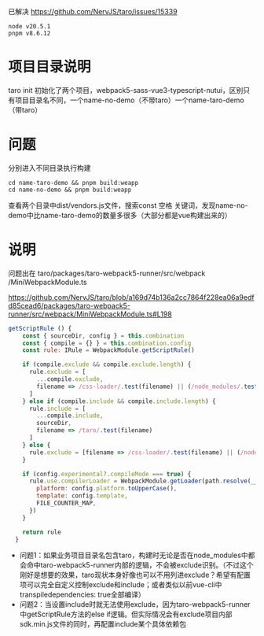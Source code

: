 已解决
https://github.com/NervJS/taro/issues/15339

```
node v20.5.1
pnpm v8.6.12
```

# 项目目录说明
taro init 初始化了两个项目，webpack5-sass-vue3-typescript-nutui，区别只有项目目录名不同，一个name-no-demo（不带taro）一个name-taro-demo（带taro）

# 问题
分别进入不同目录执行构建
```
cd name-taro-demo && pnpm build:weapp
cd name-no-demo && pnpm build:weapp
```

查看两个目录中dist/vendors.js文件，搜索const 空格 关键词，发现name-no-demo中比name-taro-demo的数量多很多（大部分都是vue构建出来的）

# 说明
问题出在 taro/packages/taro-webpack5-runner/src/webpack
/MiniWebpackModule.ts

https://github.com/NervJS/taro/blob/a169d74b136a2cc7864f228ea06a9edfd85cead6/packages/taro-webpack5-runner/src/webpack/MiniWebpackModule.ts#L198

```javascript
getScriptRule () {
    const { sourceDir, config } = this.combination
    const { compile = {} } = this.combination.config
    const rule: IRule = WebpackModule.getScriptRule()

    if (compile.exclude && compile.exclude.length) {
      rule.exclude = [
        ...compile.exclude,
        filename => /css-loader/.test(filename) || (/node_modules/.test(filename) && !(/taro/.test(filename)))
      ]
    } else if (compile.include && compile.include.length) {
      rule.include = [
        ...compile.include,
        sourceDir,
        filename => /taro/.test(filename)
      ]
    } else {
      rule.exclude = [filename => /css-loader/.test(filename) || (/node_modules/.test(filename) && !(/taro/.test(filename)))]
    }

    if (config.experimental?.compileMode === true) {
      rule.use.compilerLoader = WebpackModule.getLoader(path.resolve(__dirname, '../loaders/miniCompilerLoader'), {
        platform: config.platform.toUpperCase(),
        template: config.template,
        FILE_COUNTER_MAP,
      })
    }

    return rule
  }
```

- 问题1：如果业务项目目录名包含taro，构建时无论是否在node_modules中都会命中taro-webpack5-runner内部的逻辑，不会被exclude识别。（不过这个刚好是想要的效果，taro现状本身好像也可以不用列进exclude？希望有配置项可以完全自定义控制exclude和include；或者类似以前vue-cli中transpiledependencies: true全部编译）
- 问题2：当设置include时就无法使用exclude，因为taro-webpack5-runner中getScriptRule方法的else if逻辑。但实际情况会有exclude项目内部sdk.min.js文件的同时，再配置include某个具体依赖包
